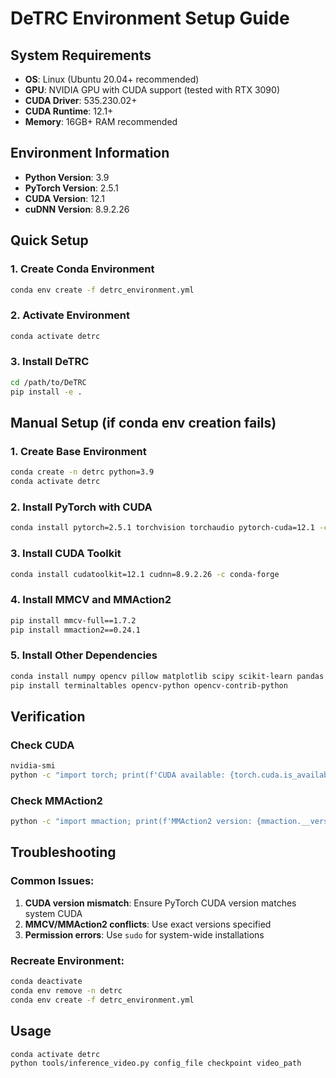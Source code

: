 # DeTRC Environment Setup Guide

## System Requirements
- **OS**: Linux (Ubuntu 20.04+ recommended)
- **GPU**: NVIDIA GPU with CUDA support (tested with RTX 3090)
- **CUDA Driver**: 535.230.02+
- **CUDA Runtime**: 12.1+
- **Memory**: 16GB+ RAM recommended

## Environment Information
- **Python Version**: 3.9
- **PyTorch Version**: 2.5.1
- **CUDA Version**: 12.1
- **cuDNN Version**: 8.9.2.26

## Quick Setup

### 1. Create Conda Environment
```bash
conda env create -f detrc_environment.yml
```

### 2. Activate Environment
```bash
conda activate detrc
```

### 3. Install DeTRC
```bash
cd /path/to/DeTRC
pip install -e .
```

## Manual Setup (if conda env creation fails)

### 1. Create Base Environment
```bash
conda create -n detrc python=3.9
conda activate detrc
```

### 2. Install PyTorch with CUDA
```bash
conda install pytorch=2.5.1 torchvision torchaudio pytorch-cuda=12.1 -c pytorch -c nvidia
```

### 3. Install CUDA Toolkit
```bash
conda install cudatoolkit=12.1 cudnn=8.9.2.26 -c conda-forge
```

### 4. Install MMCV and MMAction2
```bash
pip install mmcv-full==1.7.2
pip install mmaction2==0.24.1
```

### 5. Install Other Dependencies
```bash
conda install numpy opencv pillow matplotlib scipy scikit-learn pandas h5py -c conda-forge
pip install terminaltables opencv-python opencv-contrib-python
```

## Verification

### Check CUDA
```bash
nvidia-smi
python -c "import torch; print(f'CUDA available: {torch.cuda.is_available()}'); print(f'CUDA version: {torch.version.cuda}')"
```

### Check MMAction2
```bash
python -c "import mmaction; print(f'MMAction2 version: {mmaction.__version__}')"
```

## Troubleshooting

### Common Issues:
1. **CUDA version mismatch**: Ensure PyTorch CUDA version matches system CUDA
2. **MMCV/MMAction2 conflicts**: Use exact versions specified
3. **Permission errors**: Use `sudo` for system-wide installations

### Recreate Environment:
```bash
conda deactivate
conda env remove -n detrc
conda env create -f detrc_environment.yml
```

## Usage
```bash
conda activate detrc
python tools/inference_video.py config_file checkpoint video_path
```
